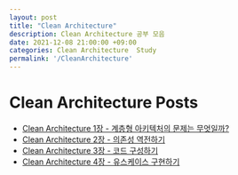 ```yaml
---
layout: post
title: "Clean Architecture"
description: Clean Architecture 공부 모음
date: 2021-12-08 21:00:00 +09:00
categories: Clean Architecture  Study
permalink: '/CleanArchitecture'
---
```


# Clean Architecture Posts
- [Clean Architecture 1장 - 계층형 아키텍처의 문제는 무엇일까?](https://yoowonyoung.github.io/posts/Clean-Architecture-01/)
- [Clean Architecture 2장 - 의존성 역전하기](https://yoowonyoung.github.io/posts/Clean-Architecture-02/)
- [Clean Architecture 3장 - 코드 구성하기](https://yoowonyoung.github.io/posts/Clean-Architecture-03/)
- [Clean Architecture 4장 - 유스케이스 구현하기](https://yoowonyoung.github.io/posts/Clean-Architecture-04/)